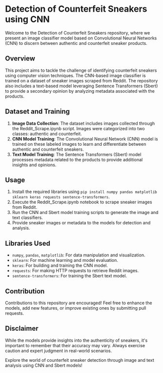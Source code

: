 # Detection of Counterfeit Sneakers using CNN

Welcome to the Detection of Counterfeit Sneakers repository, where we present an image classifier model based on Convolutional Neural Networks (CNN) to discern between authentic and counterfeit sneaker products.

## Overview

This project aims to tackle the challenge of identifying counterfeit sneakers using computer vision techniques. The CNN-based image classifier is trained on a dataset of sneaker images scraped from Reddit. The repository also includes a text-based model leveraging Sentence Transformers (Sbert) to provide a secondary opinion by analyzing metadata associated with the products.

## Dataset and Training

1. **Image Data Collection**: The dataset includes images collected through the Reddit_Scrape.ipynb script. Images were categorized into two classes: authentic and counterfeit.
2. **CNN Model Training**: The Convolutional Neural Network (CNN) model is trained on these labeled images to learn and differentiate between authentic and counterfeit sneakers.
3. **Text Model Training**: The Sentence Transformers (Sbert) model processes metadata related to the products to provide additional insights and opinions.

## Usage

1. Install the required libraries using `pip install numpy pandas matplotlib sklearn keras requests sentence-transformers`.
2. Execute the Reddit_Scrape.ipynb notebook to scrape sneaker images from Reddit.
3. Run the CNN and Sbert model training scripts to generate the image and text classifiers.
4. Provide sneaker images or metadata to the models for detection and analysis.

## Libraries Used

- `numpy`, `pandas`, `matplotlib`: For data manipulation and visualization.
- `sklearn`: For machine learning and model evaluation.
- `keras`: For building and training the CNN model.
- `requests`: For making HTTP requests to retrieve Reddit images.
- `sentence-transformers`: For training the Sbert text model.

## Contribution

Contributions to this repository are encouraged! Feel free to enhance the models, add new features, or improve existing ones by submitting pull requests.

## Disclaimer

While the models provide insights into the authenticity of sneakers, it's important to remember that their accuracy may vary. Always exercise caution and expert judgment in real-world scenarios.

Explore the world of counterfeit sneaker detection through image and text analysis using CNN and Sbert models!
